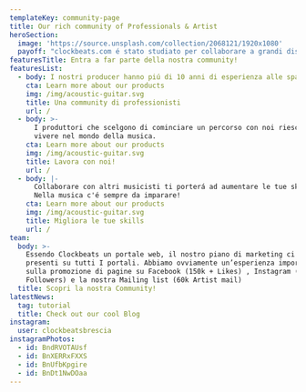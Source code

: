 ```yaml
---
templateKey: community-page
title: Our rich community of Professionals & Artist
heroSection:
  image: 'https://source.unsplash.com/collection/2068121/1920x1080'
  payoff: "clockbeats.com é stato studiato per collaborare a grandi distanze,\L a noi non serve vederti di persona!\L\n\L\nTi aiuteremo a capire cosa migliorare nelle tue produzioni direttamente dal nostro portale, evitando l’utilizzo di dropbox o altri servizi analoghi.\n                            "
featuresTitle: Entra a far parte della nostra community!
featuresList:
  - body: I nostri producer hanno piú di 10 anni di esperienza alle spalle.
    cta: Learn more about our products
    img: /img/acoustic-guitar.svg
    title: Una community di professionisti
    url: /
  - body: >-
      I produttori che scelgono di cominciare un percorso con noi riescono a
      vivere nel mondo della musica.
    cta: Learn more about our products
    img: /img/acoustic-guitar.svg
    title: Lavora con noi!
    url: /
  - body: |-
      Collaborare con altri musicisti ti porterá ad aumentare le tue skills.
      Nella musica c'é sempre da imparare!
    cta: Learn more about our products
    img: /img/acoustic-guitar.svg
    title: Migliora le tue skills
    url: /
team:
  body: >-
    Essendo Clockbeats un portale web, il nostro piano di marketing ci vede
    presenti su tutti I portali. Abbiamo ovviamente un’esperienza importante
    sulla promozione di pagine su Facebook (150k + Likes) , Instagram (40k++
    Followers) e la nostra Mailing list (60k Artist mail)
  title: Scopri la nostra Community!
latestNews:
  tag: tutorial
  title: Check out our cool Blog
instagram:
  user: clockbeatsbrescia
instagramPhotos:
  - id: BndRVOTAUsf
  - id: BnXERRxFXXS
  - id: BnUfbKpgire
  - id: BnDt1NwDOaa
---
```


